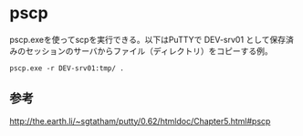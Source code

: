 ﻿# pscp

pscp.exeを使ってscpを実行できる。以下はPuTTYで DEV-srv01 として保存済みのセッションのサーバからファイル（ディレクトリ）をコピーする例。

```
pscp.exe -r DEV-srv01:tmp/ .
```

## 参考
http://the.earth.li/~sgtatham/putty/0.62/htmldoc/Chapter5.html#pscp

